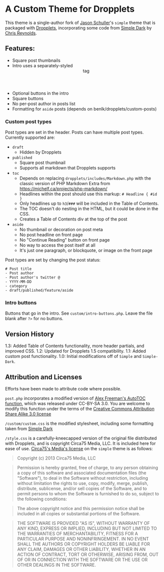 # A Custom Theme for Dropplets

This theme is a single-author fork of [Jason Schuller][]'s `simple` theme that is packaged with [Dropplets][], incorporating some code from [Simple Dark][] by [Chris Reynolds][].

## Features:

* Square post thumbnails
* Intro uses a separately-styled <header> tag
* Optional buttons in the intro
* Square buttons
* No per-post author in posts list
* Formatting for `aside` posts (depends on benlk/dropplets/custom-posts)

### Custom post types

Post types are set in the header. Posts can have multiple post types. Currently supported are:

* `draft`
    * Hidden by Dropplets
* `published`
    * Square post thumbnail
    * Supports all markdown that Dropplets supports
* `toc`
	- Depends on replacing `dropplets/includes/Markdown.php` with the classic version of PHP Markdown Extra from https://michelf.ca/projects/php-markdown/
	- Headlines within the post should use this markup: `# Headline { #id }` 
	- Only headlines up to `h3`/`###` will be included in the Table of Contents.
	- The TOC doesn't do nesting in the HTML, but it could be done in the CSS.
	- Creates a Table of Contents div at the top of the post
* `aside`
    * No thumbnail or decoration on post meta
    * No post headline on front page
    * No "Continue Reading" button on front page
    * No way to access the post itself at all
    * It's just one paragraph, or blockquote, or image on the front page
    
Post types are set by changing the post status:

    # Post title 
    - Post author
    - Post author's twitter @
    - YYYY-MM-DD
    - category
    - draft/published/feature/aside
    
### Intro buttons 

Buttons that go in the intro. See `custom/intro-buttons.php`. Leave the file blank after `?>` for no buttons. 

## Version History

1.3: Added Table of Contents functionality, more header partials, and improved CSS.
1.2: Updated for Dropplets 1.5 compatibility.
1.1: Added custom post functionality.
1.0: Initial modifications off of `Simple` and `Simple-Dark`.

## Attribution and Licenses

Efforts have been made to attribute code where possible. 

`post.php` incorporates a modified version of [Alex Freeman's AutoTOC function](http://www.10stripe.com/articles/automatically-generate-table-of-contents-php.php), which was released under CC-BY-SA 3.0. You are welcome to modify this function under the terms of the [Creative Commons Attribution Share Alike 3.0 license](https://creativecommons.org/licenses/by-sa/3.0/)

`/custom/custom.css` is the modified stylesheet, including some formatting taken from [Simple Dark][]

`/style.css` is a carefully-kneecapped version of the original file distributed with Dropplets, and is copyright Circa75 Media, LLC. It is included here for ease of use. [Circa75's Media's license][] on the `simple` theme is as follows:

> Copyright (c) 2013 Circa75 Media, LLC

> Permission is hereby granted, free of charge, to any person obtaining a copy of this software and associated documentation files (the "Software"), to deal in the Software without restriction, including without limitation the rights to use, copy, modify, merge, publish, distribute, sublicense, and/or sell copies of the Software, and to permit persons to whom the Software is furnished to do so, subject to the following conditions:

> The above copyright notice and this permission notice shall be included in all copies or substantial portions of the Software.

> THE SOFTWARE IS PROVIDED "AS IS", WITHOUT WARRANTY OF ANY KIND, EXPRESS OR IMPLIED, INCLUDING BUT NOT LIMITED TO THE WARRANTIES OF MERCHANTABILITY, FITNESS FOR A PARTICULAR PURPOSE AND NONINFRINGEMENT. IN NO EVENT SHALL THE AUTHORS OR COPYRIGHT HOLDERS BE LIABLE FOR ANY CLAIM, DAMAGES OR OTHER LIABILITY, WHETHER IN AN ACTION OF CONTRACT, TORT OR OTHERWISE, ARISING FROM, OUT OF OR IN CONNECTION WITH THE SOFTWARE OR THE USE OR OTHER DEALINGS IN THE SOFTWARE.



[Dropplets]: http://dropplets.com/
[Jason Schuller]: http://jason.sc/
[Simple Dark]: https://gist.github.com/jazzsequence/5162736
[Chris Reynolds]: http://chrisreynolds.io/
[chrisreynolds.io/blog/]: http://chrisreynolds.io/blog/
[Circa75's Media's license]: https://github.com/circa75/dropplets#license
